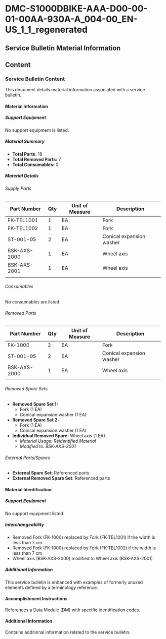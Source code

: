 # DMC-S1000DBIKE-AAA-D00-00-01-00AA-930A-A_004-00_EN-US_1_1_regenerated

## Service Bulletin Material Information

## Content

### Service Bulletin Content

This document details material information associated with a service bulletin.

#### Material Information

##### Support Equipment

No support equipment is listed.

##### Material Summary

*   **Total Parts:** 18
*   **Total Removed Parts:** 7
*   **Total Consumables:** 0

##### Material Details

###### Supply Parts

| Part Number | Qty | Unit of Measure | Description |
|---|---|---|---|
| FK-TEL1001 | 1 | EA | Fork |
| FK-TEL1002 | 1 | EA | Fork |
| ST-001-05 | 2 | EA | Conical expansion washer |
| BSK-AXS-2000 | 1 | EA | Wheel axis |
| BSK-AXS-2001 | 1 | EA | Wheel axis |
|  |  |  |  |

###### Consumables

No consumables are listed.

###### Removed Parts

| Part Number | Qty | Unit of Measure | Description |
|---|---|---|---|
| FK-1000 | 2 | EA | Fork |
| ST-001-05 | 2 | EA | Conical expansion washer |
| BSK-AXS-2000 | 1 | EA | Wheel axis |
|  |  |  |  |

###### Removed Spare Sets

*   **Removed Spare Set 1:**
    *   Fork (1 EA)
    *   Conical expansion washer (1 EA)
*   **Removed Spare Set 2:**
    *   Fork (1 EA)
    *   Conical expansion washer (1 EA)
*   **Individual Removed Spare:** Wheel axis (1 EA)
    *   _Material Usage: Reidentified Material_
    *   _Modified to: BSK-AXS-2001_

###### External Parts/Spares

*   **External Spare Set:** Referenced parts
*   **External Removed Spare Set:** Referenced parts

#### Material Identification

##### Support Equipment

No support equipment listed.

##### Interchangeability

*   Removed Fork (FK-1000) replaced by Fork (FK-TEL1001) if tire width is less than 7 cm
*   Removed Fork (FK-1000) replaced by Fork (FK-TEL1002) if tire width is less than 7 cm
*   Wheel axis (BSK-AXS-2000) modified to Wheel axis (BSK-AXS-2001)

##### Additional Information

This service bulletin is enhanced with examples of formerly unused elements defined by a terminology reference.

#### Accomplishment Instructions

References a Data Module (DM) with specific identification codes.

#### Additional Information

Contains additional information related to the service bulletin.